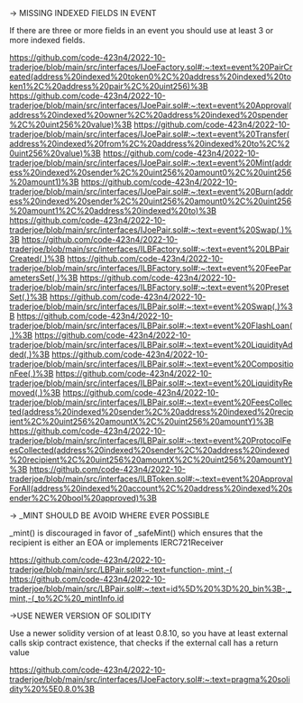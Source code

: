 -> MISSING INDEXED FIELDS IN EVENT

If there are three or more fields in an event you should use at least 3 or more indexed fields.

https://github.com/code-423n4/2022-10-traderjoe/blob/main/src/interfaces/IJoeFactory.sol#:~:text=event%20PairCreated(address%20indexed%20token0%2C%20address%20indexed%20token1%2C%20address%20pair%2C%20uint256)%3B
https://github.com/code-423n4/2022-10-traderjoe/blob/main/src/interfaces/IJoePair.sol#:~:text=event%20Approval(address%20indexed%20owner%2C%20address%20indexed%20spender%2C%20uint256%20value)%3B
https://github.com/code-423n4/2022-10-traderjoe/blob/main/src/interfaces/IJoePair.sol#:~:text=event%20Transfer(address%20indexed%20from%2C%20address%20indexed%20to%2C%20uint256%20value)%3B
https://github.com/code-423n4/2022-10-traderjoe/blob/main/src/interfaces/IJoePair.sol#:~:text=event%20Mint(address%20indexed%20sender%2C%20uint256%20amount0%2C%20uint256%20amount1)%3B
https://github.com/code-423n4/2022-10-traderjoe/blob/main/src/interfaces/IJoePair.sol#:~:text=event%20Burn(address%20indexed%20sender%2C%20uint256%20amount0%2C%20uint256%20amount1%2C%20address%20indexed%20to)%3B
https://github.com/code-423n4/2022-10-traderjoe/blob/main/src/interfaces/IJoePair.sol#:~:text=event%20Swap(,)%3B
https://github.com/code-423n4/2022-10-traderjoe/blob/main/src/interfaces/ILBFactory.sol#:~:text=event%20LBPairCreated(,)%3B
https://github.com/code-423n4/2022-10-traderjoe/blob/main/src/interfaces/ILBFactory.sol#:~:text=event%20FeeParametersSet(,)%3B
https://github.com/code-423n4/2022-10-traderjoe/blob/main/src/interfaces/ILBFactory.sol#:~:text=event%20PresetSet(,)%3B
https://github.com/code-423n4/2022-10-traderjoe/blob/main/src/interfaces/ILBPair.sol#:~:text=event%20Swap(,)%3B
https://github.com/code-423n4/2022-10-traderjoe/blob/main/src/interfaces/ILBPair.sol#:~:text=event%20FlashLoan(,)%3B
https://github.com/code-423n4/2022-10-traderjoe/blob/main/src/interfaces/ILBPair.sol#:~:text=event%20LiquidityAdded(,)%3B
https://github.com/code-423n4/2022-10-traderjoe/blob/main/src/interfaces/ILBPair.sol#:~:text=event%20CompositionFee(,)%3B
https://github.com/code-423n4/2022-10-traderjoe/blob/main/src/interfaces/ILBPair.sol#:~:text=event%20LiquidityRemoved(,)%3B
https://github.com/code-423n4/2022-10-traderjoe/blob/main/src/interfaces/ILBPair.sol#:~:text=event%20FeesCollected(address%20indexed%20sender%2C%20address%20indexed%20recipient%2C%20uint256%20amountX%2C%20uint256%20amountY)%3B
https://github.com/code-423n4/2022-10-traderjoe/blob/main/src/interfaces/ILBPair.sol#:~:text=event%20ProtocolFeesCollected(address%20indexed%20sender%2C%20address%20indexed%20recipient%2C%20uint256%20amountX%2C%20uint256%20amountY)%3B
https://github.com/code-423n4/2022-10-traderjoe/blob/main/src/interfaces/ILBToken.sol#:~:text=event%20ApprovalForAll(address%20indexed%20account%2C%20address%20indexed%20sender%2C%20bool%20approved)%3B


-> _MINT SHOULD BE AVOID WHERE EVER POSSIBLE

_mint() is discouraged in favor of _safeMint() which ensures that the recipient is either an EOA or implements IERC721Receiver

https://github.com/code-423n4/2022-10-traderjoe/blob/main/src/LBPair.sol#:~:text=function-,mint,-(
https://github.com/code-423n4/2022-10-traderjoe/blob/main/src/LBPair.sol#:~:text=id%5D%20%3D%20_bin%3B-,_mint,-(_to%2C%20_mintInfo.id


->USE NEWER VERSION OF SOLIDITY

Use a newer solidity version of at least 0.8.10, so you have at least external calls skip contract existence, that checks if the external call has a return value

https://github.com/code-423n4/2022-10-traderjoe/blob/main/src/interfaces/IJoeFactory.sol#:~:text=pragma%20solidity%20%5E0.8.0%3B
